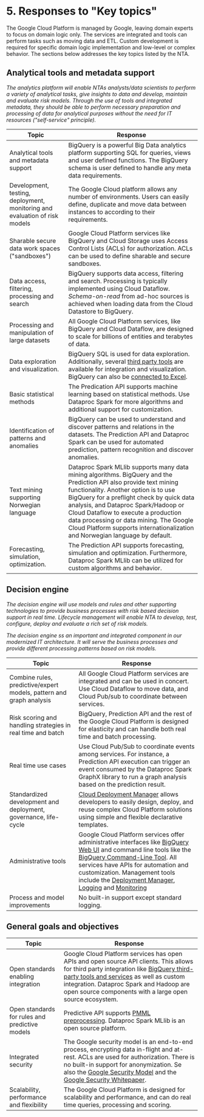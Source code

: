 # 5. Responses to "Key topics"

The Google Cloud Platform is managed by Google, leaving domain experts to focus on domain logic only. The services are integrated and tools can perform tasks such as moving data and ETL. Custom development is required for specific domain logic implementation and low-level or complex behavior. The sections below addresses the key topics listed by the NTA.

## Analytical tools and metadata support
*The analytics platform will enable NTAs analysts/data scientists to perform a variety of analytical tasks, give insights to data and develop, maintain and evaluate risk models. Through the use of tools and integrated metadata, they should be able to perform necessary preparation and processing of data for analytical purposes without the need for IT resources ("self-service" principle).*

| **Topic** | **Response**| 
| --- | --- |
| Analytical tools and metadata support | BigQuery is a powerful Big Data analytics platform supporting SQL for queries, views and user defined functions. The BigQuery schema is user defined to handle any meta data requirements. |
| Development, testing, deployment, monitoring and evaluation of risk models | The Google Cloud platform allows any number of environments. Users can easily define, duplicate and move data between instances to according to their requirements. |
| Sharable secure data work spaces ("sandboxes") | Google Cloud Platform services like BigQuery and Cloud Storage uses Access Control Lists (ACLs) for authorization. ACLs can be used to define sharable and secure sandboxes. |
| Data access, filtering, processing and search | BigQuery supports data access, filtering and search. Processing is typically implemented using Cloud Dataflow. *Schema-on-read* from ad-hoc sources is achieved when loading data from the Cloud Datastore to BigQuery. |
| Processing and manipulation of large datasets | All Google Cloud Platform services, like BigQuery and Cloud Dataflow, are designed to scale for billions of entities and terabytes of data. |
| Data exploration and visualization. | BigQuery SQL is used for data exploration. Additionally, several [third party tools](https://cloud.google.com/bigquery/third-party-tools) are available for integration and visualization. BigQuery can also be [connected to Excel](https://cloud.google.com/bigquery/bigquery-connector-for-excel). |
| Basic statistical methods  | The Predication API supports machine learning based on statistical methods. Use Dataproc Spark for more algorithms and additional support for customization. |
| Identification of patterns and anomalies | BigQuery can be used to understand and discover patterns and relations in the datasets. The Prediction API and Dataproc Spark can be used for automated prediction, pattern recognition and discover anomalies. |
| Text mining supporting Norwegian language | Dataproc Spark MLlib supports many data mining algorithms. BigQuery and the Prediction API also provide text mining functionality. Another option is to use BigQuery for a preflight check by quick data analysis, and Dataproc Spark/Hadoop or Cloud Dataflow to execute a production data processing or data mining. The Google Cloud Platform supports internationalization and Norwegian language by default. |
| Forecasting, simulation, optimization. | The Prediction API supports forecasting, simulation and optimization. Furthermore, Dataproc Spark MLlib can be utilized for custom algorithms and behavior. |

## Decision engine

*The decision engine will use models and rules and other supporting technologies to provide business processes with risk based decision support in real time. Lifecycle management will enable NTA to develop, test, configure, deploy and evaluate a rich set of risk models.*

*The decision engine ss an important and integrated component in our modernized IT architecture. It will serve the business processes and provide different processing patterns based on risk models.*

| **Topic** | **Response**| 
| --- | --- |
| Combine rules, predictive/expert models, pattern and graph analysis | All Google Cloud Platform services are integrated and can be used in concert. Use Cloud Dataflow to move data, and Cloud Pub/sub to coordinate between services. |
| Risk scoring and handling strategies in real time and batch | BigQuery, Prediction API and the rest of the Google Cloud Platform is designed for elasticity and can handle both real time and batch processing. |
| Real time use cases | Use Cloud Pub/Sub to coordinate events among services. For instance, a Prediction API execution can trigger an event consumed by the Dataproc Spark GraphX library to run a graph analysis based on the prediction result. |
| Standardized development and deployment, governance, life-cycle | [Cloud Deployment Manager](https://cloud.google.com/deployment-manager/) allows developers to easily design, deploy, and reuse complex Cloud Platform solutions using simple and flexible declarative templates.  |
| Administrative tools  | Google Cloud Platform services offer administrative interfaces like [BigQuery Web UI](https://cloud.google.com/bigquery/bigquery-web-ui) and command line tools like the [BigQuery Command-Line Tool](https://cloud.google.com/bigquery/bq-command-line-tool). All services have APIs for automation and customization. Management tools include the [Deployment Manager](https://cloud.google.com/deployment-manager/), [Logging](https://cloud.google.com/logging/docs/) and [Monitoring](https://cloud.google.com/monitoring/)  |
| Process and model improvements  | No built-in support except standard logging. |

## General goals and objectives

| **Topic** | **Response**| 
| --- | --- |
| Open standards enabling integration | Google Cloud Platform services has open APIs and open source API clients. This allows for third party integration like [BigQuery third-party tools and services](https://cloud.google.com/bigquery/third-party-tools) as well as custom integration. Dataproc Spark and Hadoop are open source components with a large open source ecosystem. |
| Open standards for rules and predictive models | Predictive API supports [PMML preprocessing](https://cloud.google.com/prediction/docs/pmml-schema). Dataproc Spark MLlib is an open source platform. |
| Integrated security | The Google security model is an end-to-end process, encrypting data in-flight and at-rest. ACLs are used for authorization. There is no built-in support for anonymization. Se also the [Google Security Model](https://cloud.google.com/security/#security_measures) and the [Google Security Whitepaper](https://cloud.google.com/security/whitepaper#for_customer_administrators). |
| Scalability, performance and flexibility | The Google Cloud Platform is designed for scalability and performance, and can do real time queries, processing and scoring. |
